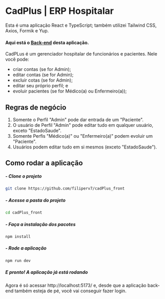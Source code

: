 # CadPlus | ERP Hospitalar

Esta é uma aplicação React e TypeScript; também utilizei Tailwind CSS, Axios, Formik e Yup.

#### Aqui está o [Back-end](https://github.com/filiperv7/cadPlus_back) desta aplicação.

CadPLus é um gerenciador hospitalar de funcionários e pacientes. Nele você pode:
- criar contas (se for Admin);
- editar contas (se for Admin);
- excluir cotas (se for Admin);
- editar seu próprio perfil; e
- evoluir pacientes (se for Médico(a) ou Enfermeiro(a));

## Regras de negócio
1. Somente o Perfil "Admin" pode dar entrada de um "Paciente".
3. O usuário de Perfil "Admin" pode editar tudo em qualquer usuário, exceto "EstadoSaude".
4. Somente Perfis "Médico(a)" ou "Enfermeiro(a)" podem evoluir um "Paciente".
5. Usuários podem editar tudo em si mesmos (exceto "EstadoSaude").

## Como rodar a aplicação

##### - Clone o projeto
```bash
git clone https://github.com/filiperv7/cadPlus_front
```

##### - Acesse a pasta do projeto
```bash
cd cadPlus_front
```

##### - Faça a instalação dos pacotes

```bash
npm install
```

##### - Rode a aplicação

```bash
npm run dev
```

##### E pronto! A aplicação já está rodando
Agora é só acessar http://localhost:5173/ e, desde que a aplicação back-end também esteja de pé, você vai conseguir fazer login.
